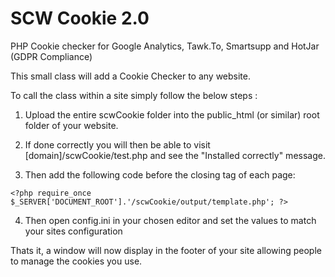 # SCW Cookie 2.0
PHP Cookie checker for Google Analytics, Tawk.To, Smartsupp and HotJar (GDPR Compliance)

This small class will add a Cookie Checker to any website.

To call the class within a site simply follow the below steps :

1. Upload the entire scwCookie folder into the public_html (or similar) root folder of your website.

2. If done correctly you will then be able to visit [domain]/scwCookie/test.php and see the "Installed correctly" message.

3. Then add the following code before the closing </body> tag of each page:
```
<?php require_once $_SERVER['DOCUMENT_ROOT'].'/scwCookie/output/template.php'; ?>
```

4. Then open config.ini in your chosen editor and set the values to match your sites configuration


Thats it, a window will now display in the footer of your site allowing people to manage the cookies you use.
